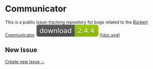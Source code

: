 # Communicator

This is a public issue-tracking repository for bugs related to the [Bürkert Communicator](https://www.burkert.com/en/type/8920).
[![Bürkert Communicator](download.svg)](http://communicator.burkert.com/comupdate/BuerkertCommunicator_2.4.4.80070_RELEASE_Install.exe) [![doc.svg]](https://www.burkert.com/en/Media/plm/MAN/MA/MA8920-Software-EU-ML.pdf?id=MAN0000000000000001000231299MLB)

## New Issue

[Create new issue :boom:](https://github.com/Buerkert/Communicator/issues/new)

